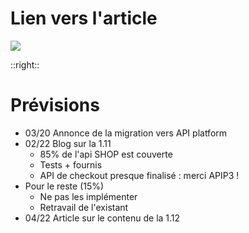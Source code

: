 # Lien vers l'article

<img src="/qr_blog_5_years.png">

::right::
# Prévisions

- 03/20 Annonce de la migration vers API platform
- 02/22 Blog sur la 1.11
  - 85% de l'api SHOP est couverte
  - Tests + fournis
  - API de checkout presque finalisé : merci APIP3 !
- Pour le reste (15%)
  - Ne pas les implémenter
  - Retravail de l'existant
- 04/22 Article sur le contenu de la 1.12